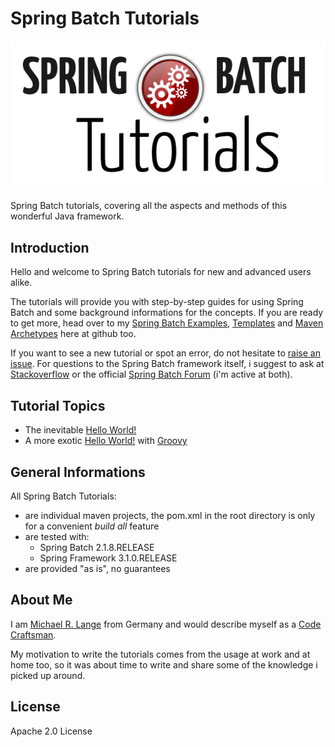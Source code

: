 # Spring Batch Tutorials


![Spring Batch Tutorials Logo][spring-batch-tutorial-logo]

Spring Batch tutorials, covering all the aspects and methods of this wonderful Java framework.

## Introduction

Hello and welcome to Spring Batch tutorials for new and advanced users alike.

The tutorials will provide you with step-by-step guides for using Spring Batch and some background informations for the concepts. If you are ready to get more, head over to my [Spring Batch Examples][spring-batch-examples], [Templates][spring-batch-templates] and [Maven Archetypes][spring-batch-archetypes] here at github too.

If you want to see a new tutorial or spot an error, do not hesitate to [raise an issue][issue]. For questions to the Spring Batch framework itself, i suggest to ask at [Stackoverflow][stackoverflow] or the official [Spring Batch Forum][spring-batch-forum] (i'm active at both).

## Tutorial Topics

* The inevitable [Hello World!][hello-world-java]
* A more exotic [Hello World!][hello-world-groovy] with [Groovy][groovy]

## General Informations

All Spring Batch Tutorials:

* are individual maven projects, the pom.xml in the root directory is only for a convenient _build all_ feature
* are tested with:
  * Spring Batch 2.1.8.RELEASE
  * Spring Framework 3.1.0.RELEASE
* are provided "as is", no guarantees

## About Me

I am [Michael R. Lange][homepage] from Germany and would describe myself as a [Code Craftsman][code-craftsman].

My motivation to write the tutorials comes from the usage at work and at home too, so it was about time to write and share some of the knowledge i picked up around. 

## License

Apache 2.0 License

[code-craftsman]: http://www.joelonsoftware.com/articles/Craftsmanship.html
[groovy]: http://groovy.codehaus.org/
[hello-world-java]: https://github.com/langmi/spring-batch-tutorials/tree/master/hello-world-java
[hello-world-groovy]: https://github.com/langmi/spring-batch-tutorials/tree/master/hello-world-groovy
[homepage]: http://langmi.de
[issue]: https://github.com/langmi/spring-batch-tutorials/issues
[spring-batch-archetypes]: https://github.com/langmi/spring-batch-archetypes
[spring-batch-examples]: https://github.com/langmi/spring-batch-examples
[spring-batch-forum]: http://forum.springsource.org/forumdisplay.php?41-Batch
[spring-batch-templates]: https://github.com/langmi/spring-batch-templates
[spring-batch-tutorial-logo]: spring-batch-tutorials-logo.png
[stackoverflow]: http://stackoverflow.com/questions/tagged/spring-batch